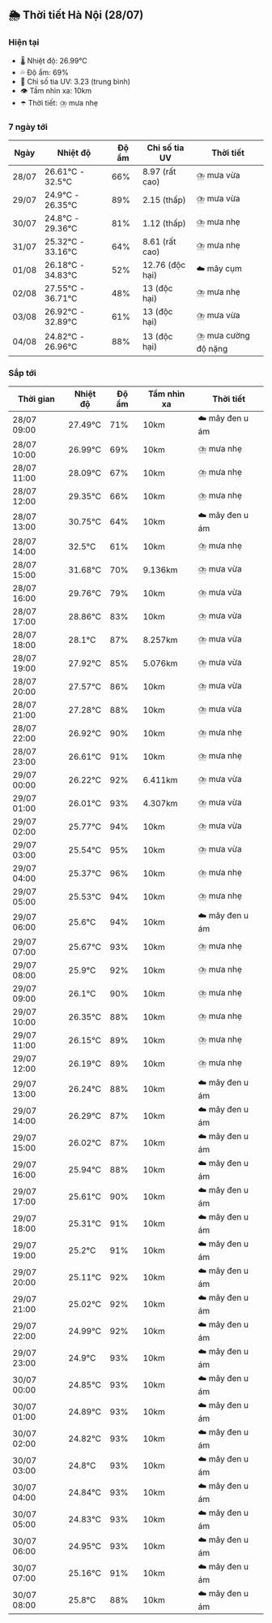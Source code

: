 ## 🌦️ Thời tiết Hà Nội (28/07)

### Hiện tại

- 🌡️ Nhiệt độ: 26.99℃
- 💦 Độ ẩm: 69%
- 🌟 Chỉ số tia UV: 3.23 (trung bình)
- 👁️ Tầm nhìn xa: 10km
- ☂️ Thời tiết: ⛈️ mưa nhẹ

### 7 ngày tới

| Ngày | Nhiệt độ | Độ ẩm | Chỉ số tia UV | Thời tiết |
| --- | --- | --- | --- | --- |
| 28/07 | 26.61℃ - 32.5℃ | 66% | 8.97 (rất cao) | ⛈️ mưa vừa |
| 29/07 | 24.9℃ - 26.35℃ | 89% | 2.15 (thấp) | ⛈️ mưa vừa |
| 30/07 | 24.8℃ - 29.36℃ | 81% | 1.12 (thấp) | ⛈️ mưa nhẹ |
| 31/07 | 25.32℃ - 33.16℃ | 64% | 8.61 (rất cao) | ⛈️ mưa nhẹ |
| 01/08 | 26.18℃ - 34.83℃ | 52% | 12.76 (độc hại) | ☁️ mây cụm |
| 02/08 | 27.55℃ - 36.71℃ | 48% | 13 (độc hại) | ⛈️ mưa nhẹ |
| 03/08 | 26.92℃ - 32.89℃ | 61% | 13 (độc hại) | ⛈️ mưa vừa |
| 04/08 | 24.82℃ - 26.96℃ | 88% | 13 (độc hại) | ⛈️ mưa cường độ nặng |

### Sắp tới

| Thời gian | Nhiệt độ | Độ ẩm | Tầm nhìn xa | Thời tiết |
| --- | --- | --- | --- | --- |
| 28/07 09:00 | 27.49℃ | 71% | 10km | ☁️ mây đen u ám |
| 28/07 10:00 | 26.99℃ | 69% | 10km | ⛈️ mưa nhẹ |
| 28/07 11:00 | 28.09℃ | 67% | 10km | ⛈️ mưa nhẹ |
| 28/07 12:00 | 29.35℃ | 66% | 10km | ⛈️ mưa nhẹ |
| 28/07 13:00 | 30.75℃ | 64% | 10km | ☁️ mây đen u ám |
| 28/07 14:00 | 32.5℃ | 61% | 10km | ⛈️ mưa nhẹ |
| 28/07 15:00 | 31.68℃ | 70% | 9.136km | ⛈️ mưa vừa |
| 28/07 16:00 | 29.76℃ | 79% | 10km | ⛈️ mưa vừa |
| 28/07 17:00 | 28.86℃ | 83% | 10km | ⛈️ mưa vừa |
| 28/07 18:00 | 28.1℃ | 87% | 8.257km | ⛈️ mưa vừa |
| 28/07 19:00 | 27.92℃ | 85% | 5.076km | ⛈️ mưa vừa |
| 28/07 20:00 | 27.57℃ | 86% | 10km | ⛈️ mưa vừa |
| 28/07 21:00 | 27.28℃ | 88% | 10km | ⛈️ mưa vừa |
| 28/07 22:00 | 26.92℃ | 90% | 10km | ⛈️ mưa nhẹ |
| 28/07 23:00 | 26.61℃ | 91% | 10km | ⛈️ mưa nhẹ |
| 29/07 00:00 | 26.22℃ | 92% | 6.411km | ⛈️ mưa vừa |
| 29/07 01:00 | 26.01℃ | 93% | 4.307km | ⛈️ mưa vừa |
| 29/07 02:00 | 25.77℃ | 94% | 10km | ⛈️ mưa vừa |
| 29/07 03:00 | 25.54℃ | 95% | 10km | ⛈️ mưa vừa |
| 29/07 04:00 | 25.37℃ | 96% | 10km | ⛈️ mưa nhẹ |
| 29/07 05:00 | 25.53℃ | 94% | 10km | ⛈️ mưa nhẹ |
| 29/07 06:00 | 25.6℃ | 94% | 10km | ☁️ mây đen u ám |
| 29/07 07:00 | 25.67℃ | 93% | 10km | ⛈️ mưa nhẹ |
| 29/07 08:00 | 25.9℃ | 92% | 10km | ⛈️ mưa nhẹ |
| 29/07 09:00 | 26.1℃ | 90% | 10km | ⛈️ mưa nhẹ |
| 29/07 10:00 | 26.35℃ | 88% | 10km | ⛈️ mưa nhẹ |
| 29/07 11:00 | 26.15℃ | 89% | 10km | ⛈️ mưa nhẹ |
| 29/07 12:00 | 26.19℃ | 89% | 10km | ⛈️ mưa nhẹ |
| 29/07 13:00 | 26.24℃ | 88% | 10km | ☁️ mây đen u ám |
| 29/07 14:00 | 26.29℃ | 87% | 10km | ☁️ mây đen u ám |
| 29/07 15:00 | 26.02℃ | 87% | 10km | ☁️ mây đen u ám |
| 29/07 16:00 | 25.94℃ | 88% | 10km | ☁️ mây đen u ám |
| 29/07 17:00 | 25.61℃ | 90% | 10km | ☁️ mây đen u ám |
| 29/07 18:00 | 25.31℃ | 91% | 10km | ☁️ mây đen u ám |
| 29/07 19:00 | 25.2℃ | 91% | 10km | ☁️ mây đen u ám |
| 29/07 20:00 | 25.11℃ | 92% | 10km | ☁️ mây đen u ám |
| 29/07 21:00 | 25.02℃ | 92% | 10km | ☁️ mây đen u ám |
| 29/07 22:00 | 24.99℃ | 92% | 10km | ☁️ mây đen u ám |
| 29/07 23:00 | 24.9℃ | 93% | 10km | ☁️ mây đen u ám |
| 30/07 00:00 | 24.85℃ | 93% | 10km | ☁️ mây đen u ám |
| 30/07 01:00 | 24.89℃ | 93% | 10km | ☁️ mây đen u ám |
| 30/07 02:00 | 24.82℃ | 93% | 10km | ☁️ mây đen u ám |
| 30/07 03:00 | 24.8℃ | 93% | 10km | ☁️ mây đen u ám |
| 30/07 04:00 | 24.84℃ | 93% | 10km | ☁️ mây đen u ám |
| 30/07 05:00 | 24.83℃ | 93% | 10km | ☁️ mây đen u ám |
| 30/07 06:00 | 24.95℃ | 93% | 10km | ☁️ mây đen u ám |
| 30/07 07:00 | 25.16℃ | 91% | 10km | ☁️ mây đen u ám |
| 30/07 08:00 | 25.8℃ | 88% | 10km | ☁️ mây đen u ám |

